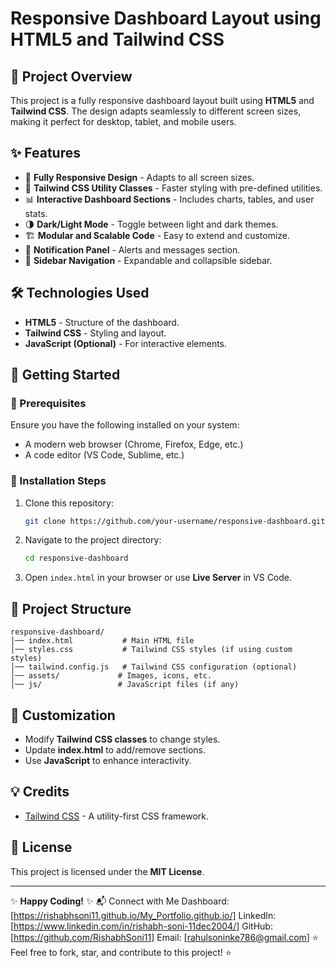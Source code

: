 # Responsive Dashboard Layout using HTML5 and Tailwind CSS

## 📌 Project Overview
This project is a fully responsive dashboard layout built using **HTML5** and **Tailwind CSS**. The design adapts seamlessly to different screen sizes, making it perfect for desktop, tablet, and mobile users.

## ✨ Features
- 📱 **Fully Responsive Design** - Adapts to all screen sizes.
- 🎨 **Tailwind CSS Utility Classes** - Faster styling with pre-defined utilities.
- 📊 **Interactive Dashboard Sections** - Includes charts, tables, and user stats.
- 🌗 **Dark/Light Mode** - Toggle between light and dark themes.
- 🏗 **Modular and Scalable Code** - Easy to extend and customize.
- 🔔 **Notification Panel** - Alerts and messages section.
- 📂 **Sidebar Navigation** - Expandable and collapsible sidebar.

## 🛠️ Technologies Used
- **HTML5** - Structure of the dashboard.
- **Tailwind CSS** - Styling and layout.
- **JavaScript (Optional)** - For interactive elements.

## 🚀 Getting Started

### 🔹 Prerequisites
Ensure you have the following installed on your system:
- A modern web browser (Chrome, Firefox, Edge, etc.)
- A code editor (VS Code, Sublime, etc.)

### 🔹 Installation Steps
1. Clone this repository:
   ```sh
   git clone https://github.com/your-username/responsive-dashboard.git
   ```
2. Navigate to the project directory:
   ```sh
   cd responsive-dashboard
   ```
3. Open `index.html` in your browser or use **Live Server** in VS Code.

## 📌 Project Structure
```
responsive-dashboard/
│── index.html           # Main HTML file
│── styles.css           # Tailwind CSS styles (if using custom styles)
│── tailwind.config.js   # Tailwind CSS configuration (optional)
│── assets/             # Images, icons, etc.
│── js/                 # JavaScript files (if any)
```

## 🎨 Customization
- Modify **Tailwind CSS classes** to change styles.
- Update **index.html** to add/remove sections.
- Use **JavaScript** to enhance interactivity.

## 💡 Credits
- [Tailwind CSS](https://tailwindcss.com/) - A utility-first CSS framework.

## 📜 License
This project is licensed under the **MIT License**.

---
✨ **Happy Coding!** ✨
📬 Connect with Me
Dashboard: [https://rishabhsoni11.github.io/My_Portfolio.github.io/]
LinkedIn:  [https://www.linkedin.com/in/rishabh-soni-11dec2004/]
GitHub:    [https://github.com/RishabhSoni11]
Email:     [rahulsoninke786@gmail.com]
⭐ Feel free to fork, star, and contribute to this project! ⭐
